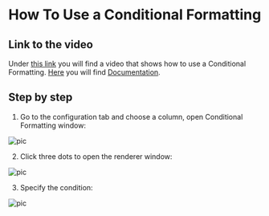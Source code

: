 
# How To Use a Conditional Formatting

## Link to the video

Under [this link](https://profitbasedocs.blob.core.windows.net/videos/Worksheet%20-%20Conditional%20Formating.mp4) you will find a video that shows how to use a Conditional Formatting. [Here](../columnproperties/basiccolproperties.md) you will find [Documentation](../columnproperties/basiccolproperties.md).
<br/>

## Step by step


1. Go to the configuration tab and choose a column, open Conditional Formatting window:

![pic](https://profitbasedocs.blob.core.windows.net/images/HTcondformat%20(1).png)

2. Click three dots to open the renderer window: 

![pic](https://profitbasedocs.blob.core.windows.net/images/HTcondformat%20(2).png)

3. Specify the condition:
   
![pic](https://profitbasedocs.blob.core.windows.net/images/HTcondformat%20(3).png)
